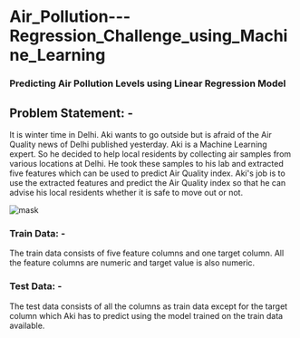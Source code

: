 # Air_Pollution---Regression_Challenge_using_Machine_Learning
### Predicting Air Pollution Levels using Linear Regression Model


## Problem Statement: -
It is winter time in Delhi. Aki wants to go outside but is afraid of the Air Quality news of Delhi published yesterday. Aki is a Machine Learning expert. So he decided to help local residents by collecting air samples from various locations at Delhi. He took these samples to his lab and extracted five features which can be used to predict Air Quality index. Aki's job is to use the extracted features and predict the Air Quality index so that he can advise his local residents whether it is safe to move out or not.

![mask](https://user-images.githubusercontent.com/48447990/131080008-7bd01a59-1042-4ee5-91af-f820e49473d6.jpg)


### Train Data: -
The train data consists of five feature columns and one target column. All the feature columns are numeric and target value is also numeric.

### Test Data: -
The test data consists of all the columns as train data except for the target column which Aki has to predict using the model trained on the train data available.
